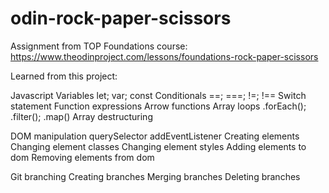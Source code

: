 # odin-rock-paper-scissors
Assignment from TOP Foundations course: https://www.theodinproject.com/lessons/foundations-rock-paper-scissors

Learned from this project:

Javascript
    Variables
        let; var; const
    Conditionals
        ==; ===; !=; !==
    Switch statement
    Function expressions
    Arrow functions
    Array loops
        .forEach(); .filter(); .map()
    Array destructuring

DOM manipulation
    querySelector
    addEventListener
    Creating elements
    Changing element classes
    Changing element styles
    Adding elements to dom
    Removing elements from dom

Git branching
    Creating branches
    Merging branches
    Deleting branches